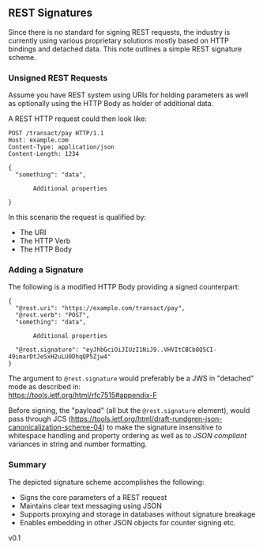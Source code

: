 ## REST Signatures

Since there is no standard for signing REST requests, the industry is currently using
various proprietary solutions mostly based on HTTP bindings and detached data.
This note outlines a simple REST signature scheme.

### Unsigned REST Requests

Assume you have REST system using URIs for holding parameters as well as optionally using the HTTP Body as holder of additional data.

A REST HTTP request could then look like:

```code
POST /transact/pay HTTP/1.1
Host: example.com
Content-Type: application/json
Content-Length: 1234

{
  "something": "data",

       Additional properties

}
```

In this scenario the request is qualified by:
-	The URI
-	The HTTP Verb
-	The HTTP Body

### Adding a Signature
The following is a modified HTTP Body providing a signed counterpart:

```code
{
  "@rest.uri": "https://example.com/transact/pay",
  "@rest.verb": "POST",
  "something": "data",

       Additional properties

  "@rest.signature": "eyJhbGciOiJIUzI1NiJ9..VHVItCBCb8Q5CI-49imarDtJeSxH2uLU0DhqQP5Zjw4"
}
```
The argument to `@rest.signature` would preferably be a JWS in "detached" mode as described in:<br>
https://tools.ietf.org/html/rfc7515#appendix-F

Before signing, the "payload" (all but the `@rest.signature` element), would pass through JCS
(https://tools.ietf.org/html/draft-rundgren-json-canonicalization-scheme-04)
to make the signature insensitive
to whitespace handling and property ordering as well as to *JSON compliant* variances in string and
number formatting.


### Summary
The depicted signature scheme accomplishes the following:
- Signs the core parameters of a REST request
- Maintains clear text messaging using JSON
- Supports proxying and storage in databases without signature breakage
- Enables embedding in other JSON objects for counter signing etc.

v0.1

